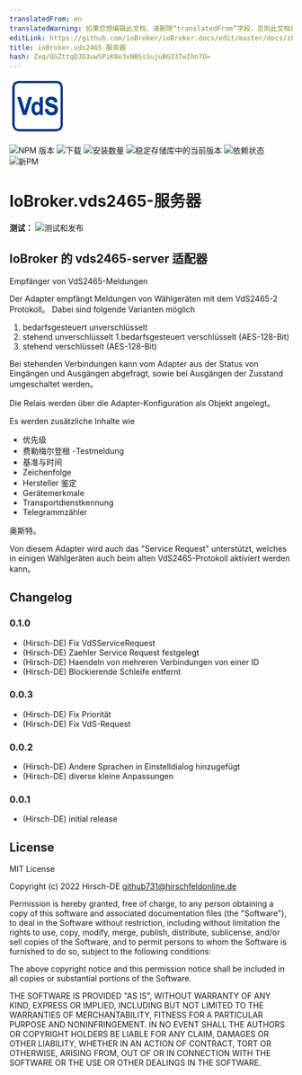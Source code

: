 ```yaml
---
translatedFrom: en
translatedWarning: 如果您想编辑此文档，请删除“translatedFrom”字段，否则此文档将再次自动翻译
editLink: https://github.com/ioBroker/ioBroker.docs/edit/master/docs/zh-cn/adapterref/iobroker.vds2465-server/README.md
title: ioBroker.vds2465-服务器
hash: Zxq/QGZttqQJD3uwSPiK8e3xNBSsSujuBG33TwIhn7U=
---
```

![标识](../../../en/adapterref/iobroker.vds2465-server/admin/vds2465-server.png)

![NPM 版本](https://img.shields.io/npm/v/iobroker.vds2465-server.svg)
![下载](https://img.shields.io/npm/dm/iobroker.vds2465-server.svg)
![安装数量](https://iobroker.live/badges/vds2465-server-installed.svg)
![稳定存储库中的当前版本](https://iobroker.live/badges/vds2465-server-stable.svg)
![依赖状态](https://img.shields.io/david/Hirsch-DE/iobroker.vds2465-server.svg)
![新PM](https://nodei.co/npm/iobroker.vds2465-server.png?downloads=true)

# IoBroker.vds2465-服务器
**测试：** ![测试和发布](https://github.com/Hirsch-DE/ioBroker.vds2465-server/workflows/Test%20and%20Release/badge.svg)

## IoBroker 的 vds2465-server 适配器
Empfänger von VdS2465-Meldungen

Der Adapter empfängt Meldungen von Wählgeräten mit dem VdS2465-2 Protokoll。
Dabei sind folgende Varianten möglich

1. bedarfsgesteuert unverschlüsselt
1. stehend unverschlüsselt
1.bedarfsgesteuert verschlüsselt (AES-128-Bit)
1. stehend verschlüsselt (AES-128-Bit)

Bei stehenden Verbindungen kann vom Adapter aus der Status von Eingängen und Ausgängen abgefragt, sowie bei Ausgängen der Zusstand umgeschaltet werden。

Die Relais werden über die Adapter-Konfiguration als Objekt angelegt。

Es werden zusätzliche Inhalte wie

- 优先级
- 费勒梅尔登根
-Testmeldung
- 基准与时间
- Zeichenfolge
- Hersteller 鉴定
- Gerätemerkmale
- Transportdienstkennung
- Telegrammzähler

奥斯特。

Von diesem Adapter wird auch das "Service Request" unterstützt, welches in einigen Wählgeräten auch beim alten VdS2465-Protokoll aktiviert werden kann。

## Changelog

### 0.1.0
* (Hirsch-DE) Fix VdSServiceRequest
* (Hirsch-DE) Zaehler Service Request festgelegt
* (Hirsch-DE) Haendeln von mehreren Verbindungen von einer ID
* (Hirsch-DE) Blockierende Schleife entfernt
### 0.0.3
* (Hirsch-DE) Fix Priorität
* (Hirsch-DE) Fix VdS-Request
### 0.0.2
* (Hirsch-DE) Andere Sprachen in Einstelldialog hinzugefügt
* (Hirsch-DE) diverse kleine Anpassungen
### 0.0.1
* (Hirsch-DE) initial release

## License
MIT License

Copyright (c) 2022 Hirsch-DE <github731@hirschfeldonline.de>

Permission is hereby granted, free of charge, to any person obtaining a copy
of this software and associated documentation files (the "Software"), to deal
in the Software without restriction, including without limitation the rights
to use, copy, modify, merge, publish, distribute, sublicense, and/or sell
copies of the Software, and to permit persons to whom the Software is
furnished to do so, subject to the following conditions:

The above copyright notice and this permission notice shall be included in all
copies or substantial portions of the Software.

THE SOFTWARE IS PROVIDED "AS IS", WITHOUT WARRANTY OF ANY KIND, EXPRESS OR
IMPLIED, INCLUDING BUT NOT LIMITED TO THE WARRANTIES OF MERCHANTABILITY,
FITNESS FOR A PARTICULAR PURPOSE AND NONINFRINGEMENT. IN NO EVENT SHALL THE
AUTHORS OR COPYRIGHT HOLDERS BE LIABLE FOR ANY CLAIM, DAMAGES OR OTHER
LIABILITY, WHETHER IN AN ACTION OF CONTRACT, TORT OR OTHERWISE, ARISING FROM,
OUT OF OR IN CONNECTION WITH THE SOFTWARE OR THE USE OR OTHER DEALINGS IN THE
SOFTWARE.